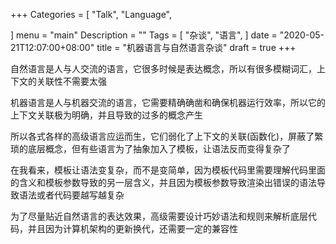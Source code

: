 +++
Categories = [
  "Talk",
  "Language",

]
menu = "main"
Description = ""
Tags = [
  "杂谈",
  "语言",
]
date = "2020-05-21T12:07:00+08:00"
title = "机器语言与自然语言杂谈"
draft = true
+++

自然语言是人与人交流的语言，它很多时候是表达概念，所以有很多模糊词汇，上下文的关联性不需要太强


机器语言是人与机器交流的语言，它需要精确确凿和确保机器运行效率，所以它的上下文关联极为明确，并且导致的过多的概念产生


所以各式各样的高级语言应运而生，它们弱化了上下文的关联(函数化)，屏蔽了繁琐的底层概念，但有些语言为了抽象加入了模板，让语法反而变得复杂了


在我看来，模板让语法变复杂，而不是变简单，因为模板代码里需要理解代码里面的含义和模板参数导致的另一层含义，并且因为模板参数导致渲染出错误的语法导致语法或者代码要越写越复杂


为了尽量贴近自然语言的表达效果，高级需要设计巧妙语法和规则来解析底层代码，并且因为计算机架构的更新换代，还需要一定的兼容性